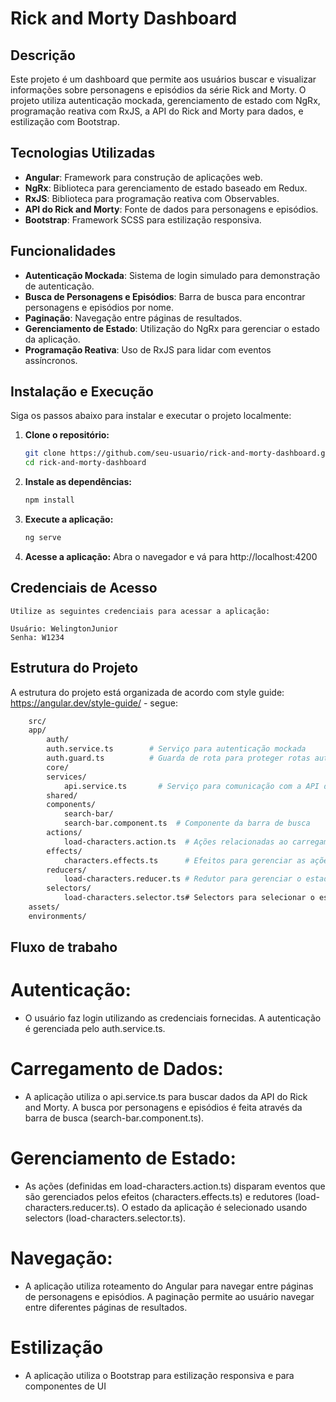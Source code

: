 # Rick and Morty Dashboard

## Descrição

Este projeto é um dashboard que permite aos usuários buscar e visualizar informações sobre personagens e episódios da série Rick and Morty. O projeto utiliza autenticação mockada, gerenciamento de estado com NgRx, programação reativa com RxJS, a API do Rick and Morty para dados, e estilização com Bootstrap.

## Tecnologias Utilizadas

- **Angular**: Framework para construção de aplicações web.
- **NgRx**: Biblioteca para gerenciamento de estado baseado em Redux.
- **RxJS**: Biblioteca para programação reativa com Observables.
- **API do Rick and Morty**: Fonte de dados para personagens e episódios.
- **Bootstrap**: Framework SCSS para estilização responsiva.

## Funcionalidades

- **Autenticação Mockada**: Sistema de login simulado para demonstração de autenticação.
- **Busca de Personagens e Episódios**: Barra de busca para encontrar personagens e episódios por nome.
- **Paginação**: Navegação entre páginas de resultados.
- **Gerenciamento de Estado**: Utilização do NgRx para gerenciar o estado da aplicação.
- **Programação Reativa**: Uso de RxJS para lidar com eventos assíncronos.

## Instalação e Execução

Siga os passos abaixo para instalar e executar o projeto localmente:

1. **Clone o repositório:**
   ```sh
   git clone https://github.com/seu-usuario/rick-and-morty-dashboard.git
   cd rick-and-morty-dashboard

2. **Instale as dependências:**
    ```sh
    npm install
    
3. **Execute a aplicação:**
    ```sh
    ng serve

4. **Acesse a aplicação:**
    Abra o navegador e vá para http://localhost:4200

## Credenciais de Acesso

    Utilize as seguintes credenciais para acessar a aplicação:

    Usuário: WelingtonJunior
    Senha: W1234

## Estrutura do Projeto

A estrutura do projeto está organizada de acordo com style guide: https://angular.dev/style-guide/   - segue:
```sh
    src/
    app/
        auth/
        auth.service.ts        # Serviço para autenticação mockada
        auth.guard.ts          # Guarda de rota para proteger rotas autenticadas
        core/
        services/
            api.service.ts       # Serviço para comunicação com a API do Rick and Morty
        shared/
        components/
            search-bar/
            search-bar.component.ts  # Componente da barra de busca
        actions/
            load-characters.action.ts  # Ações relacionadas ao carregamento de personagens
        effects/
            characters.effects.ts      # Efeitos para gerenciar as ações de personagens
        reducers/
            load-characters.reducer.ts # Redutor para gerenciar o estado dos personagens
        selectors/
            load-characters.selector.ts# Selectors para selecionar o estado dos personagens
    assets/
    environments/
```

## Fluxo de trabaho

# Autenticação:

- O usuário faz login utilizando as credenciais fornecidas.
A autenticação é gerenciada pelo auth.service.ts.

# Carregamento de Dados:

- A aplicação utiliza o api.service.ts para buscar dados da API do Rick and Morty.
A busca por personagens e episódios é feita através da barra de busca (search-bar.component.ts).

# Gerenciamento de Estado:

- As ações (definidas em load-characters.action.ts) disparam eventos que são gerenciados pelos efeitos (characters.effects.ts) e redutores (load-characters.reducer.ts).
O estado da aplicação é selecionado usando selectors (load-characters.selector.ts).

 # Navegação:

- A aplicação utiliza roteamento do Angular para navegar entre páginas de personagens e episódios.
A paginação permite ao usuário navegar entre diferentes páginas de resultados.

# Estilização

- A aplicação utiliza o Bootstrap para estilização responsiva e para componentes de UI
